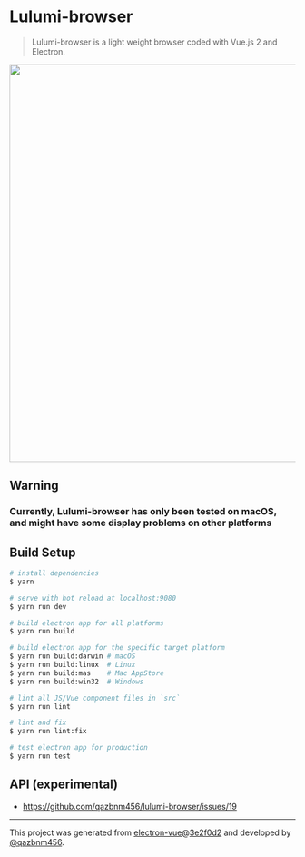 # Lulumi-browser

> Lulumi-browser is a light weight browser coded with Vue.js 2 and Electron.

<p align="center">
  <a href="http://i.imgur.com/9xLPLFK.png" target="_blank">
    <img src="http://i.imgur.com/9xLPLFK.png" width="700px">
  </a>
</p>

## Warning

### Currently, Lulumi-browser has only been tested on macOS, and might have some display problems on other platforms

## Build Setup

``` bash
# install dependencies
$ yarn

# serve with hot reload at localhost:9080
$ yarn run dev

# build electron app for all platforms
$ yarn run build

# build electron app for the specific target platform
$ yarn run build:darwin # macOS
$ yarn run build:linux  # Linux
$ yarn run build:mas    # Mac AppStore
$ yarn run build:win32  # Windows

# lint all JS/Vue component files in `src`
$ yarn run lint

# lint and fix
$ yarn run lint:fix

# test electron app for production
$ yarn run test
```

## API (experimental)

- https://github.com/qazbnm456/lulumi-browser/issues/19

---

This project was generated from [electron-vue](https://github.com/SimulatedGREG/electron-vue)@[3e2f0d2](https://github.com/SimulatedGREG/electron-vue/commit/3e2f0d22ffcc0de8bb34550d388fefe3d3d6d6f2) and developed by [@qazbnm456](https://github.com/qazbnm456).
